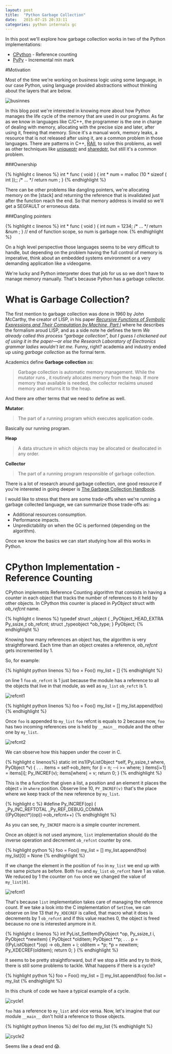 ```yaml
---
layout: post
title:  "Python Garbage Collection"
date:   2015-07-15 20:33:11
categories: python internals gc
---
```


In this post we'll explore how garbage collection works in two of the Python
implementations:

* [CPython] - Reference counting
* [PyPy] - Incremental min mark

#Motivation

Most of the time we're working on business logic using some language, in our
case Python, using language provided abstractions without thinking about the
layers that are below.

![businnes](/assets/images/business)

In this blog post we're interested in knowing more about how Python manages the
life cycle of the memory that are used in our programs. As far as we know in
languages like C/C++, the programmer is the one in charge of dealing with
memory, allocating with the precise size and later, after using it, freeing that
memory. Since it's a manual work, memory leaks, a resource that is not released
after using it, are a common problem in those languages. There are patterns in
C++, [RAII], to solve this problems, as well as other techniques like
[uniqueptr](http://en.cppreference.com/w/cpp/memory/unique_ptr) and
[sharedptr](http://en.cppreference.com/w/cpp/memory/shared_ptr), but still it's
a common problem.

###Ownership

{% highlight c linenos %}
int * func ( void )
{
    int * num = malloc (10 * sizeof ( int ));;
    /* ... */
    return num ;
}
{% endhighlight %}

There can be other problems like dangling pointers, we're allocating memory on the
[stack] and returning the reference that is invalidated just after the function reach
the end. So that memory address is invalid so we'll get a SEGFAULT or erroneous data.

###Dangling pointers

{% highlight c linenos %}
int * func ( void )
{
    int num = 1234;
    /* ... */
    return &num ;
} // end of function scope, so num is garbage now.
{% endhighlight %}

On a high level perspective those languages seems to be very difficult to handle, but
depending on the problem having the full control of memory is imperative, think about
an embedded systems environment or a very demanding application like a videogame. 

We're lucky and Python interpreter does that job for us so we don't have to manage
memory manually. That's because Python has a garbage collector.

# What is Garbage Collection?

The first mention to garbage collection was done in 1960 by John McCarthy, the
creator of LISP, in his paper
[*Recursive Functions of Symbolic Expressions and Their Computation by Machine, Part I*](http://www-formal.stanford.edu/jmc/recursive.pdf)
where he describes the formalism aroud LISP, and as a side note he defines the
term *We already called this process “garbage collection”, but I guess I
chickened out of using it in the paper—or else the Research Laboratory of
Electronics grammar ladies wouldn’t let me.*
Funny, right? academia and industry ended up using *garbage collection* as
the formal term.

Academics define **Garbage collection** as:

>  Garbage collection is automatic memory management. While the mutator runs , it
>  routinely allocates memory from the heap. If more memory than available is
>  needed, the collector reclaims unused memory and returns it to the heap.

And there are other terms that we need to define as well.

**Mutator**:

> The part of a running program which executes application code.

Basically our running program.

**Heap**

> A data structure in which objects may be allocated or deallocated in any order.


**Collector**

> The part of a running program responsible of garbage collection.

There is a lot of research around garbage collection, one good resource if
you're interested in going deeper is
[The Garbage Collection Handbook](http://gchandbook.org/).

I would like to stress that there are some trade-offs when we're running a
garbage collected language, we can summarize those trade-offs as:

* Additional resources consumption.
* Performance impacts.
* Unpredictability on when the GC is performed (depending on the algorithm).


Once we know the basics we can start studying how all this works in Python.

# CPython Implementation - Reference Counting


CPython implements Reference Counting algorithm that consists in having a counter
in each object that tracks the number of references to it held by other objects.
In CPython this counter is placed in *PyObject* struct with *ob_refcnt* name.

{% highlight c linenos %}
    typedef struct _object {
      _PyObject_HEAD_EXTRA
      Py_ssize_t ob_refcnt;
      struct _typeobject *ob_type;
    } PyObject;
{% endhighlight %}


Knowing how many references an object has, the algorithm is very straightforward.
Each time than an object creates a reference, *ob_refcnt* gets incremented by 1.

So, for example:

{% highlight python linenos %}
foo = Foo()
my_list = []
{% endhighlight %}

on line 1 `foo` `ob_refcnt` is 1 just because the module has a reference to all the
objects that live in that module, as well as `my_list` `ob_refct` is 1.

![refcnt1](/images/refcount1)

{% highlight python linenos %}
foo = Foo()
my_list = []
my_list.append(foo)
{% endhighlight %}


Once `foo` is appended to `my_list` `foo` refcnt is equals to 2 because now,
`foo` has two incoming references one is held by `__main__` module and the other
one by `my_list`.

![refcnt2](/images/refcount2)

We can observe how this happen under the cover in C.

{% highlight c linenos%}
static int
ins1(PyListObject *self, Py_ssize_t where, PyObject *v)
{
    .
    .
    .
    items = self->ob_item;
    for (i = n; --i >= where; )
        items[i+1] = items[i];
    Py_INCREF(v);
    items[where] = v;
    return 0;
}
{% endhighlight %}

This is the a function that given a list, a position and an element it
places the object `v` in `where` position. Observe line 10, `PY_INCREF(v)`
that's the place where we keep track of the new reference by `my_list`.

{% highlight c %}
#define Py_INCREF(op) (                         \
    _Py_INC_REFTOTAL  _Py_REF_DEBUG_COMMA       \
    ((PyObject*)(op))->ob_refcnt++)
{% endhighlight %}

As you can see, `Py_INCREF` macro is a simple counter increment.

Once an object is not used anymore, `list` implementation should do the
inverse operation and decrement `ob_refcnt` counter by one.

{% highlight python %}
foo = Foo()
my_list = []
my_list.append(foo)
my_list[0] = None
{% endhighlight %}

If we change the element in the position of `foo` in `my_list` we end up with
the same picture as before. Both `foo` and `my_list` `ob_refcnt` have 1 as
value. We reduced by 1 the counter on `foo` once we changed the value of `my_list[0]`.

![refcnt1](/images/refcount1)

That's because `list` implementation takes care of managing the reference count.
If we take a look into the C implementation of `SetItem`, we can observe on line
13 that `Py_XDECREF` is called, that macro what it does is decrements by 1 `ob_refcnt`
and if this value reaches 0, the object is freed because no one is interested anymore
in it.

{% highlight c linenos %}
int
PyList_SetItem(PyObject *op, Py_ssize_t i,
               PyObject *newitem)
{
    PyObject *olditem;
    PyObject **p;
    .
    .
    .
    p = ((PyListObject *)op) -> ob_item + i;
    olditem = *p;
    *p = newitem;
    Py_XDECREF(olditem);
    return 0;
}
{% endhighlight %}

It seems to be pretty straightforward, but if we stop a little and try to think, there is still
some problems to tackle. What happens if there is a cycle?

{% highlight python %}
foo = Foo()
my_list = []
my_list.append(foo)
foo.list = my_list
{% endhighlight %}

In this chunk of code we have a typical example of a cycle.

![cycle1](/images/cycle1)

`foo` has a reference to `my_list` and vice versa. Now, let's imagine that our module `__main__`
don't hold a reference to those objects.

{% highlight python linenos %}
del foo
del my_list
{% endhighlight %}

![cycle2](/images/cycle2)

Seems like a dead end 😱.

[CPython]: https://www.python.org
[PyPy]:    https://www.pypy.org
[Rust]:    http://www.rust-lang.org/
[uniqueptr]:    http://en.cppreference.com/w/cpp/memory/unique_ptr
[sharedptrs]:   http://cppreference.com/w/cpp/memory/shared_ptr
[RAII]:    https://en.wikipedia.org/wiki/Resource_Acquisition_Is_Initialization
